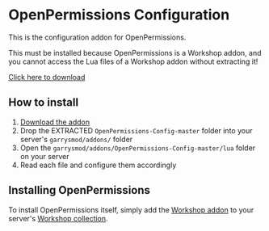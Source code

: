 # OpenPermissions Configuration

This is the configuration addon for OpenPermissions.

This must be installed because OpenPermissions is a Workshop addon, and you cannot access the Lua files of a Workshop addon without extracting it!

[Click here to download](https://github.com/GmodAdminSuite/OpenPermissions-Config/archive/master.zip)

## How to install

1. [Download the addon](https://github.com/GmodAdminSuite/OpenPermissions-Config/archive/master.zip)
2. Drop the EXTRACTED `OpenPermissions-Config-master` folder into your server's `garrysmod/addons/` folder
3. Open the `garrysmod/addons/OpenPermissions-Config-master/lua` folder on your server
4. Read each file and configure them accordingly

## Installing OpenPermissions

To install OpenPermissions itself, simply add the [Workshop addon](https://steamcommunity.com/sharedfiles/filedetails/?id=1595317397) to your server's [Workshop collection](http://wiki.garrysmod.com/page/Workshop_for_Dedicated_Servers).